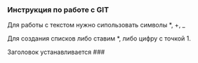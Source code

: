 ### Инструкция по работе c GIT

Для работы с текстом нужно сипользовать символы *, +, _

Для создания списков либо ставим *, либо цифру с точкой 1.

Заголовок устанавливается ###
